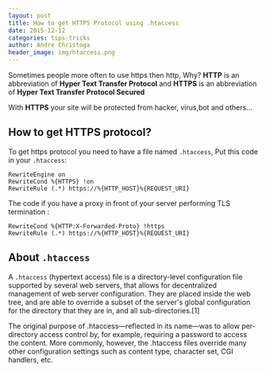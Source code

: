 ```yaml
---
layout: post
title: How to get HTTPS Protocol using .htaccess
date: 2015-12-12
categories: tips-tricks
author: Andre Christoga
header_image: img/htaccess.png
---
```

Sometimes people more often to use https then http, Why?
**HTTP** is an abbreviation of **Hyper Text Transfer Protocol** and **HTTPS** is an abbreviation of **Hyper Text Transfer Protocol Secured**

With **HTTPS** your site will be protected from hacker, virus,bot and others...

## How to get HTTPS protocol?

To get https protocol you need to have a file named `.htaccess`, 
Put this code in your `.htaccess`:

```
RewriteEngine on
RewriteCond %{HTTPS} !on
RewriteRule (.*) https://%{HTTP_HOST}%{REQUEST_URI}
```

The code if you have a proxy in front of your server performing TLS termination :
```
RewriteCond %{HTTP:X-Forwarded-Proto} !https
RewriteRule (.*) https://%{HTTP_HOST}%{REQUEST_URI}
``` 

## About `.htaccess`

A `.htaccess` (hypertext access) file is a directory-level configuration file supported by several web servers, that allows for decentralized management of web server configuration. They are placed inside the web tree, and are able to override a subset of the server's global configuration for the directory that they are in, and all sub-directories.[1]

The original purpose of .htaccess—reflected in its name—was to allow per-directory access control by, for example, requiring a password to access the content. More commonly, however, the .htaccess files override many other configuration settings such as content type, character set, CGI handlers, etc.
